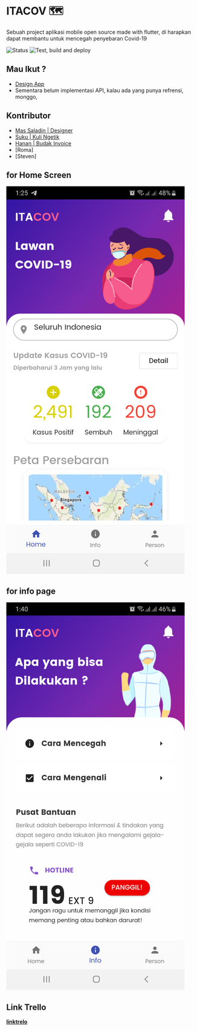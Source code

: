 # ITACOV 🗺

Sebuah project aplikasi mobile open source made with flutter, di harapkan dapat membantu untuk mencegah penyebaran Covid-19 

![Status](https://img.shields.io/badge/Project%20Status-Terminate-red?style=for-the-badge)
![Test, build and deploy](https://github.com/hananloser/itacov-flutter/workflows/Test,%20build%20and%20deploy/badge.svg)
## Mau Ikut ?
- [Design App](https://www.figma.com/file/zZdSbymxNepJGTjCe9pgP2/itacov?node-id=0%3A876)
- Sementara belum implementasi API, kalau ada yang punya refrensi, monggo,

## Kontributor
- [Mas Saladin | Designer](mailto:heysaladin@gmail.com)
- [Suku | Kuli Ngetik](mailto:ilzammulkhaq85@gmail.com)
- [Hanan | Budak Invoice](mailto:hasyrawi@gmail.com)
- [Roma]
- [Steven] 
## for Home Screen 
![screenshoot](flutter_01.png)

## for info page
![screenshoot](flutter_02.png)

## Link Trello
**[linktrelo](https://trello.com/invite/b/prPaFoco/6b7839d2f902ed0f3620f981d9391675/itacov)**

